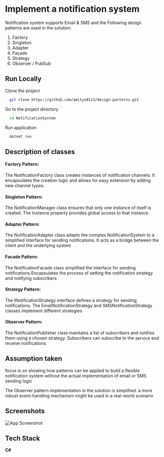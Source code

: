 
# Implement a notification system

Notification system supports Email & SMS
and the Following design patterns are used in the solution:
1.	Factory
2.	Singleton
3.	Adapter
4.	Façade
5.	Strategy
6.	Observer / PubSub




## Run Locally

Clone the project

```bash
  git clone https://github.com/amityv0113/design-patterns.git
```

Go to the project directory

```bash
  cd NotificationSystem
```


Run application

```bash
  dotnet run
```


## Description of classes

#### Factory Pattern:

The NotificationFactory class creates instances of notification channels.
It encapsulates the creation logic and allows for easy extension by adding new channel types.


#### Singleton Pattern:

The NotificationManager class ensures that only one instance of itself is created.
The Instance property provides global access to that instance.

#### Adapter Pattern:

The NotificationAdapter class adapts the complex NotificationSystem to a simplified interface for sending notifications.
It acts as a bridge between the client and the underlying system

#### Facade Pattern:

The NotificationFacade class simplified the interface for sending notifications.Encapsulates the process of setting the notification strategy and notifying subscribers

#### Strategy Pattern:

The INotificationStrategy interface defines a strategy for sending notifications.
The EmailNotificationStrategy and SMSNotificationStrategy classes implement different strategies

#### Observer Pattern:

The NotificationPublisher class maintains a list of subscribers and notifies them using a chosen strategy.
Subscribers can subscribe to the service and receive notifications




## Assumption taken

focus is on showing how patterns can be applied to build a flexible notification system without the actual implementation of email or SMS sending logic

The Observer pattern implementation in the solution is simplified. a more robust event-handling mechanism might be used in a real-world scenario

## Screenshots

![App Screenshot](https://github.com/amityv0113/design-patterns/assets/41436957/cbd56b7d-56fd-4e6c-b352-1898c2c4d1b4)


## Tech Stack

**C#** 

